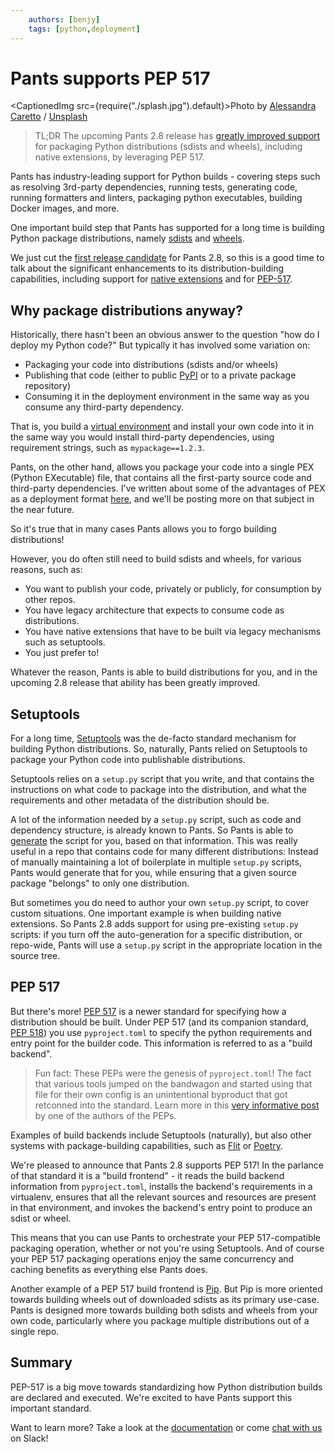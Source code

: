 ```yaml
---
    authors: [benjy]
    tags: [python,deployment]
---
```


# Pants supports PEP 517

<CaptionedImg src={require("./splash.jpg").default}>Photo by [Alessandra Caretto](https://unsplash.com/@alessandracaretto?utm_source=ghost&utm_medium=referral&utm_campaign=api-credit) / [Unsplash](https://unsplash.com/?utm_source=ghost&utm_medium=referral&utm_campaign=api-credit)</CaptionedImg>

<!--truncate-->

> TL;DR The upcoming Pants 2.8 release has [greatly improved support](https://www.pantsbuild.org/v2.8/docs/python-distributions) for packaging Python distributions (sdists and wheels), including native extensions, by leveraging PEP 517.

Pants has industry-leading support for Python builds - covering steps such as resolving 3rd-party dependencies, running tests, generating code, running formatters and linters, packaging python executables, building Docker images, and more.

One important build step that Pants has supported for a long time is building Python package distributions, namely [sdists](https://packaging.python.org/overview/#python-source-distributions) and [wheels](https://packaging.python.org/overview/#python-binary-distributions).

We just cut the [first release candidate](https://pypi.org/project/pantsbuild.pants/2.8.0rc0/) for Pants 2.8, so this is a good time to talk about the significant enhancements to its distribution-building capabilities, including support for [native extensions](https://docs.python.org/3/extending/extending.html) and for [PEP-517](https://www.python.org/dev/peps/pep-0517/).

## Why package distributions anyway?

Historically, there hasn't been an obvious answer to the question "how do I deploy my Python code?" But typically it has involved some variation on:

- Packaging your code into distributions (sdists and/or wheels)
- Publishing that code (either to public [PyPI](https://pypi.org/) or to a private package repository)
- Consuming it in the deployment environment in the same way as you consume any third-party dependency.

That is, you build a [virtual environment](https://packaging.python.org/guides/installing-using-pip-and-virtual-environments/#creating-a-virtual-environment) and install your own code into it in the same way you would install third-party dependencies, using requirement strings, such as `mypackage==1.2.3`.

Pants, on the other hand, allows you package your code into a single PEX (Python EXecutable) file, that contains all the first-party source code and third-party dependencies. I've written about some of the advantages of PEX as a deployment format [here](__GHOST_URL__/pants-pex-and-docker/), and we'll be posting more on that subject in the near future.

So it's true that in many cases Pants allows you to forgo building distributions!

However, you do often still need to build sdists and wheels, for various reasons, such as:

- You want to publish your code, privately or publicly, for consumption by other repos.
- You have legacy architecture that expects to consume code as distributions.
- You have native extensions that have to be built via legacy mechanisms such as setuptools.
- You just prefer to!

Whatever the reason, Pants is able to build distributions for you, and in the upcoming 2.8 release that ability has been greatly improved.

## Setuptools

For a long time, [Setuptools](https://setuptools.pypa.io/) was the de-facto standard mechanism for building Python distributions. So, naturally, Pants relied on Setuptools to package your Python code into publishable distributions.

Setuptools relies on a `setup.py` script that you write, and that contains the instructions on what code to package into the distribution, and what the requirements and other metadata of the distribution should be.

A lot of the information needed by a `setup.py` script, such as code and dependency structure, is already known to Pants. So Pants is able to [generate](https://www.pantsbuild.org/docs/python-distributions) the script for you, based on that information. This was really useful in a repo that contains code for many different distributions: Instead of manually maintaining a lot of boilerplate in multiple `setup.py` scripts, Pants would generate that for you, while ensuring that a given source package "belongs" to only one distribution.

But sometimes you do need to author your own `setup.py` script, to cover custom situations. One important example is when building native extensions. So Pants 2.8 adds support for using pre-existing `setup.py` scripts: if you turn off the auto-generation for a specific distribution, or repo-wide, Pants will use a `setup.py` script in the appropriate location in the source tree.

## PEP 517

But there's more! [PEP 517](https://www.python.org/dev/peps/pep-0517/) is a newer standard for specifying how a distribution should be built. Under PEP 517 (and its companion standard, [PEP 518](https://www.python.org/dev/peps/pep-0518/)) you use `pyproject.toml` to specify the python requirements and entry point for the builder code. This information is referred to as a "build backend".

> Fun fact: These PEPs were the genesis of `pyproject.toml`! The fact that various tools jumped on the bandwagon and started using that file for their own config is an unintentional byproduct that got retconned into the standard. Learn more in this [very informative post](http://daily.gopython.org/2020/03/brett-cannon-what-heck-is-pyprojecttoml.html) by one of the authors of the PEPs.

Examples of build backends include Setuptools (naturally), but also other systems with package-building capabilities, such as [Flit](https://flit.readthedocs.io/en/latest/) or [Poetry](https://github.com/python-poetry/poetry-core).

We're pleased to announce that Pants 2.8 supports PEP 517! In the parlance of that standard it is a "build frontend" - it reads the build backend information from `pyproject.toml`, installs the backend's requirements in a virtualenv, ensures that all the relevant sources and resources are present in that environment, and invokes the backend's entry point to produce an sdist or wheel.

This means that you can use Pants to orchestrate your PEP 517-compatible packaging operation, whether or not you're using Setuptools. And of course your PEP 517 packaging operations enjoy the same concurrency and caching benefits as everything else Pants does.

Another example of a PEP 517 build frontend is [Pip](https://pypi.org/project/pip/). But Pip is more oriented towards building wheels out of downloaded sdists as its primary use-case. Pants is designed more towards building both sdists and wheels from your own code, particularly where you package multiple distributions out of a single repo.

## Summary

PEP-517 is a big move towards standardizing how Python distribution builds are declared and executed. We're excited to have Pants support this important standard.

Want to learn more? Take a look at the [documentation](https://www.pantsbuild.org/v2.8/docs/python-distributions) or come [chat with us](https://www.pantsbuild.org/docs/getting-help) on Slack!